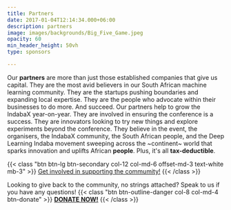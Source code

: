 ```yaml
---
title: Partners
date: 2017-01-04T12:14:34.000+06:00
description: partners
image: images/backgrounds/Big_Five_Game.jpeg
opacity: 60
min_header_height: 50vh
type: sponsors

---
```

Our **partners** are more than just those established companies that give us capital. They are the most avid believers in our South African machine learning community. They are the startups pushing boundaries and expanding local expertise. They are the people who advocate within their businesses to do more. And succeed. Our partners help to grow the IndabaX year-on-year. They are involved in ensuring the conference is a success. They are innovators looking to try new things and explore experiments beyond the conference. They believe in the event, the organisers, the IndabaX community, the South African people, and the Deep Learning Indaba movement sweeping across the \~continent\~ world that sparks innovation and uplifts African **people**. Plus, it's all **tax-deductible**.

{{< class "btn btn-lg btn-secondary col-12 col-md-6 offset-md-3 text-white mb-3" >}}
[Get involved in supporting the commumity!](https://drive.google.com/file/d/1iIpUGzmn-PATMuV5oR0JKgQ0R9xQPt-r/view?usp=sharing)
{{< /class >}}

Looking to give back to the community, no strings attached? 
Speak to us if you have any questions! 
{{< class "btn btn-outline-danger col-8 col-md-4 btn-donate" >}} 
[**DONATE NOW!**](https://www.payfast.co.za/donate/go/deeplearningindabaxsouthafricanpc "Donate now on PayFast cause index") {{< /class >}}
